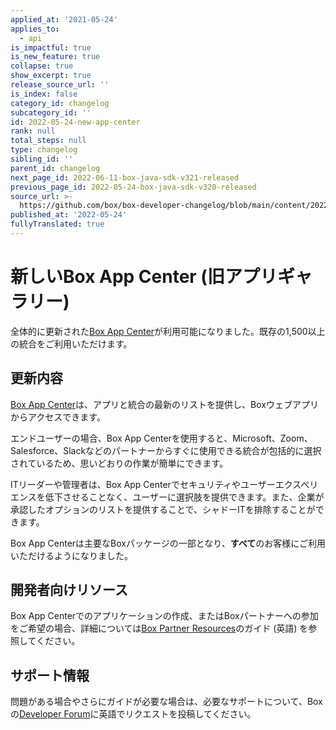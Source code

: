 ```yaml
---
applied_at: '2021-05-24'
applies_to:
  - api
is_impactful: true
is_new_feature: true
collapse: true
show_excerpt: true
release_source_url: ''
is_index: false
category_id: changelog
subcategory_id: ''
id: 2022-05-24-new-app-center
rank: null
total_steps: null
type: changelog
sibling_id: ''
parent_id: changelog
next_page_id: 2022-06-11-box-java-sdk-v321-released
previous_page_id: 2022-05-24-box-java-sdk-v320-released
source_url: >-
  https://github.com/box/box-developer-changelog/blob/main/content/2022/05-24-new-app-center.md
published_at: '2022-05-24'
fullyTranslated: true
---
```

# 新しいBox App Center (旧アプリギャラリー)

全体的に更新された[Box App Center][3]が利用可能になりました。既存の1,500以上の統合をご利用いただけます。

<!-- more -->

## 更新内容

[Box App Center][3]は、アプリと統合の最新のリストを提供し、Boxウェブアプリからアクセスできます。

エンドユーザーの場合、Box App Centerを使用すると、Microsoft、Zoom、Salesforce、Slackなどのパートナーからすぐに使用できる統合が包括的に選択されているため、思いどおりの作業が簡単にできます。

ITリーダーや管理者は、Box App Centerでセキュリティやユーザーエクスペリエンスを低下させることなく、ユーザーに選択肢を提供できます。また、企業が承認したオプションのリストを提供することで、シャドーITを排除することができます。

Box App Centerは主要なBoxパッケージの一部となり、**すべて**のお客様にご利用いただけるようになりました。

## 開発者向けリソース

Box App Centerでのアプリケーションの作成、またはBoxパートナーへの参加をご希望の場合、詳細については[Box Partner Resources][2]のガイド (英語) を参照してください。

## サポート情報

問題がある場合やさらにガイドが必要な場合は、必要なサポートについて、Boxの[Developer Forum][1]に英語でリクエストを投稿してください。

[1]: https://support.box.com/hc/en-us/community/topics/360001932973-Platform-and-Developer-Forum

[2]: https://support.box.com/hc/en-us/sections/360009473734-Box-Partner-Resources

[3]: https://app.box.com/app-center
